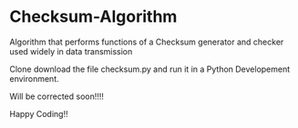 # Checksum-Algorithm

Algorithm that performs functions of a Checksum generator and checker used widely in data transmission

Clone download the file checksum.py and run it in a Python Developement environment.

Will be  corrected soon!!!!



Happy Coding!!
